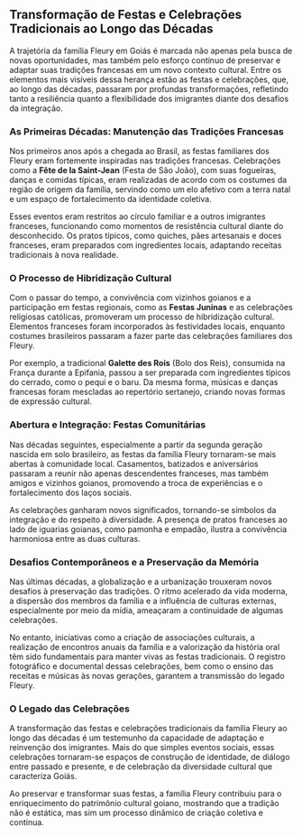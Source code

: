 ## Transformação de Festas e Celebrações Tradicionais ao Longo das Décadas

A trajetória da família Fleury em Goiás é marcada não apenas pela busca de novas oportunidades, mas também pelo esforço contínuo de preservar e adaptar suas tradições francesas em um novo contexto cultural. Entre os elementos mais visíveis dessa herança estão as festas e celebrações, que, ao longo das décadas, passaram por profundas transformações, refletindo tanto a resiliência quanto a flexibilidade dos imigrantes diante dos desafios da integração.

### As Primeiras Décadas: Manutenção das Tradições Francesas

Nos primeiros anos após a chegada ao Brasil, as festas familiares dos Fleury eram fortemente inspiradas nas tradições francesas. Celebrações como a **Fête de la Saint-Jean** (Festa de São João), com suas fogueiras, danças e comidas típicas, eram realizadas de acordo com os costumes da região de origem da família, servindo como um elo afetivo com a terra natal e um espaço de fortalecimento da identidade coletiva.

Esses eventos eram restritos ao círculo familiar e a outros imigrantes franceses, funcionando como momentos de resistência cultural diante do desconhecido. Os pratos típicos, como quiches, pães artesanais e doces franceses, eram preparados com ingredientes locais, adaptando receitas tradicionais à nova realidade.

### O Processo de Hibridização Cultural

Com o passar do tempo, a convivência com vizinhos goianos e a participação em festas regionais, como as **Festas Juninas** e as celebrações religiosas católicas, promoveram um processo de hibridização cultural. Elementos franceses foram incorporados às festividades locais, enquanto costumes brasileiros passaram a fazer parte das celebrações familiares dos Fleury.

Por exemplo, a tradicional **Galette des Rois** (Bolo dos Reis), consumida na França durante a Epifania, passou a ser preparada com ingredientes típicos do cerrado, como o pequi e o baru. Da mesma forma, músicas e danças francesas foram mescladas ao repertório sertanejo, criando novas formas de expressão cultural.

### Abertura e Integração: Festas Comunitárias

Nas décadas seguintes, especialmente a partir da segunda geração nascida em solo brasileiro, as festas da família Fleury tornaram-se mais abertas à comunidade local. Casamentos, batizados e aniversários passaram a reunir não apenas descendentes franceses, mas também amigos e vizinhos goianos, promovendo a troca de experiências e o fortalecimento dos laços sociais.

As celebrações ganharam novos significados, tornando-se símbolos da integração e do respeito à diversidade. A presença de pratos franceses ao lado de iguarias goianas, como pamonha e empadão, ilustra a convivência harmoniosa entre as duas culturas.

### Desafios Contemporâneos e a Preservação da Memória

Nas últimas décadas, a globalização e a urbanização trouxeram novos desafios à preservação das tradições. O ritmo acelerado da vida moderna, a dispersão dos membros da família e a influência de culturas externas, especialmente por meio da mídia, ameaçaram a continuidade de algumas celebrações.

No entanto, iniciativas como a criação de associações culturais, a realização de encontros anuais da família e a valorização da história oral têm sido fundamentais para manter vivas as festas tradicionais. O registro fotográfico e documental dessas celebrações, bem como o ensino das receitas e músicas às novas gerações, garantem a transmissão do legado Fleury.

### O Legado das Celebrações

A transformação das festas e celebrações tradicionais da família Fleury ao longo das décadas é um testemunho da capacidade de adaptação e reinvenção dos imigrantes. Mais do que simples eventos sociais, essas celebrações tornaram-se espaços de construção de identidade, de diálogo entre passado e presente, e de celebração da diversidade cultural que caracteriza Goiás.

Ao preservar e transformar suas festas, a família Fleury contribuiu para o enriquecimento do patrimônio cultural goiano, mostrando que a tradição não é estática, mas sim um processo dinâmico de criação coletiva e contínua.
